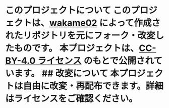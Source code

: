 # このプロジェクトについて  このプロジェクトは、[wakame02](https://github.com/wakame02) によって作成されたリポジトリを元にフォーク・改変したものです。  本プロジェクトは、[CC-BY-4.0 ライセンス](https://creativecommons.org/licenses/by/4.0/deed.ja) のもとで公開されています。  ## 改変について  本プロジェクトは自由に改変・再配布できます。詳細はライセンスをご確認ください。 
